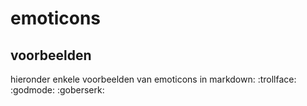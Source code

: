 # emoticons

## voorbeelden
hieronder enkele voorbeelden van emoticons in markdown: 
:trollface:
:godmode:
:goberserk:
